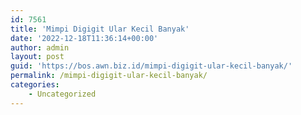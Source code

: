 ```yaml
---
id: 7561
title: 'Mimpi Digigit Ular Kecil Banyak'
date: '2022-12-18T11:36:14+00:00'
author: admin
layout: post
guid: 'https://bos.awn.biz.id/mimpi-digigit-ular-kecil-banyak/'
permalink: /mimpi-digigit-ular-kecil-banyak/
categories:
    - Uncategorized
---
```


